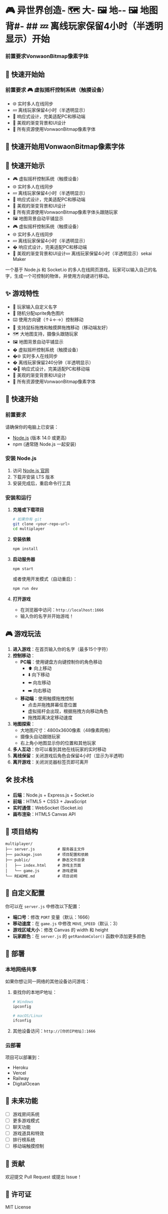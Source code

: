 # 🎮 异世界创造- 🗺️ 大- 🖼️ 地-- 🖼️ 地图背#- ##   💤 离线玩家保留4小时（半透明显示）开始

### 前置要求VonwaonBitmap像素字体

## 🚀 快速开始始

### 前置要求 🎮 虚拟摇杆控制系统（触摸设备）
- 🌐 实时多人在线同步
- 💤 离线玩家保留4小时（半透明显示）
- 📱 响应式设计，完美适配PC和移动端
- 🎪 美观的渐变背景和UI设计
- 📁 所有资源使用VonwaonBitmap像素字体

## 🚀 快速开始用VonwaonBitmap像素字体

## 🚀 快速开始示
- 🎮 虚拟摇杆控制系统（触摸设备）
- 🌐 实时多人在线同步
- 💤 离线玩家保留4小时（半透明显示）
- 📱 响应式设计，完美适配PC和移动端
- 🎪 美观的渐变背景和UI设计
- 📁 所有资源使用VonwaonBitmap像素字体头跟随玩家
- 🖼️ 地图背景自动平铺显示
- 🎮 虚拟摇杆控制系统（触摸设备）
- 🌐 实时多人在线同步
- 💤 离线玩家保留4小时（半透明显示）
- � 响应式设计，完美适配PC和移动端
- 🎪 美观的渐变背景和UI设计💤 离线玩家保留4小时（半透明显示）sekai Maker

一个基于 Node.js 和 Socket.io 的多人在线网页游戏，玩家可以输入自己的名字，生成一个可控制的物体，并使用方向键进行移动。

## ✨ 游戏特性

- 🎯 玩家输入自定义名字
- 🎨 随机分配sprite角色图片
- ⌨️ 使用方向键（↑↓←→）控制移动
- 📱 支持鼠标拖拽和触摸屏拖拽移动（移动端友好）
- 🗺️ 大地图支持，摄像头跟随玩家
- 🖼️ 地图背景自动平铺显示
- � 虚拟摇杆控制系统（触摸设备）
- �🌐 实时多人在线同步
- � 离线玩家保留240分钟（半透明显示）
- �📱 响应式设计，完美适配PC和移动端
- 🎪 美观的渐变背景和UI设计
- 📁 所有资源使用VonwaonBitmap像素字体

## 🚀 快速开始

### 前置要求

请确保你的电脑上已安装：
- [Node.js](https://nodejs.org/) (版本 14.0 或更高)
- npm (通常随 Node.js 一起安装)

### 安装 Node.js

1. 访问 [Node.js 官网](https://nodejs.org/)
2. 下载并安装 LTS 版本
3. 安装完成后，重启命令行工具

### 安装和运行

1. **克隆或下载项目**
   ```bash
   # 如果你有 git
   git clone <your-repo-url>
   cd multiplayer
   ```

2. **安装依赖**
   ```bash
   npm install
   ```

3. **启动服务器**
   ```bash
   npm start
   ```
   
   或者使用开发模式（自动重启）：
   ```bash
   npm run dev
   ```

4. **打开游戏**
   - 在浏览器中访问：`http://localhost:1666`
   - 输入你的名字并开始游戏！

## 🎮 游戏玩法

1. **进入游戏**：在首页输入你的名字（最多15个字符）
2. **控制移动**：
   - **PC端**：使用键盘方向键控制你的角色移动
     - ⬆️ 向上移动
     - ⬇️ 向下移动
     - ⬅️ 向左移动
     - ➡️ 向右移动
   - **移动端**：使用触摸拖拽控制
     - 点击并拖拽屏幕任意位置
     - 虚拟摇杆会出现，根据拖拽方向移动角色
     - 拖拽距离决定移动速度
3. **地图探索**：
   - 大地图尺寸：4800x3600像素（48像素网格）
   - 摄像头自动跟随玩家
   - 右上角小地图显示你的位置和其他玩家
4. **多人互动**：你可以看到其他在线玩家的实时移动
5. **离线保留**：关闭游戏后角色会保留4小时（显示为半透明）
6. **离开游戏**：关闭浏览器标签页即可离开

## 🛠️ 技术栈

- **后端**：Node.js + Express.js + Socket.io
- **前端**：HTML5 + CSS3 + JavaScript
- **实时通信**：WebSocket (Socket.io)
- **画布渲染**：HTML5 Canvas API

## 📁 项目结构

```
multiplayer/
├── server.js          # 服务器主文件
├── package.json       # 项目配置和依赖
├── public/            # 静态文件目录
│   ├── index.html     # 游戏主页面
│   └── game.js        # 游戏逻辑
└── README.md          # 项目说明
```

## 🔧 自定义配置

你可以在 `server.js` 中修改以下配置：

- **端口号**：修改 `PORT` 变量（默认：1666）
- **移动速度**：在 `game.js` 中修改 `MOVE_SPEED`（默认：3）
- **游戏区域大小**：修改 Canvas 的 width 和 height
- **玩家颜色**：在 `server.js` 的 `getRandomColor()` 函数中添加更多颜色

## 🚀 部署

### 本地网络共享

如果你想让同一网络的其他设备访问游戏：

1. 查找你的本地IP地址：
   ```bash
   # Windows
   ipconfig
   
   # macOS/Linux
   ifconfig
   ```

2. 其他设备访问：`http://[你的IP地址]:1666`

### 云部署

项目可以部署到：
- Heroku
- Vercel
- Railway
- DigitalOcean

## 🎯 未来功能

- [ ] 游戏房间系统
- [ ] 更多游戏模式
- [ ] 聊天功能
- [ ] 游戏道具和特效
- [ ] 排行榜系统
- [ ] 移动端触摸控制

## 🤝 贡献

欢迎提交 Pull Request 或提出 Issue！

## 📄 许可证

MIT License

